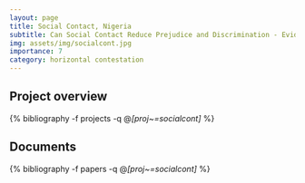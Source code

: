 ```yaml
---
layout: page
title: Social Contact, Nigeria
subtitle: Can Social Contact Reduce Prejudice and Discrimination - Evidence from a Field Experiment in Nigeria
img: assets/img/socialcont.jpg
importance: 7
category: horizontal contestation
---
```


## Project overview

<div class="publications">

  {% bibliography -f projects -q @*[proj~=socialcont]* %}

</div>

## Documents

<div class="publications">

  {% bibliography -f papers -q @*[proj~=socialcont]* %}

</div>




